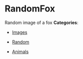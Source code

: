# RandomFox


Random image of a fox
**Categories**:

- [Images](https://github/awesome-apis/awesome-apis#images)

- [Random](https://github/awesome-apis/awesome-apis#random)

- [Animals](https://github/awesome-apis/awesome-apis#animals)



